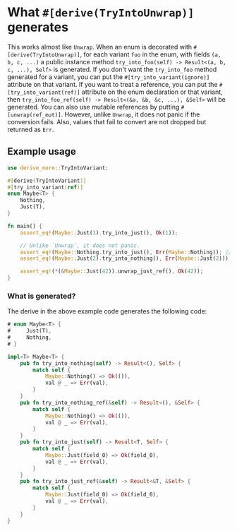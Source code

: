 # What `#[derive(TryIntoUnwrap)]` generates

This works almost like `Unwrap`.
When an enum is decorated with `#[derive(TryIntoUnwrap)]`, for each variant `foo` in the enum, with fields `(a, b, c, ...)` a public instance method `try_into_foo(self) -> Result<(a, b, c, ...), Self>` is generated.
If you don't want the `try_into_foo` method generated for a variant, you can put the `#[try_into_variant(ignore)]` attribute on that variant.
If you want to treat a reference, you can put the `#[try_into_variant(ref)]` attribute on the enum declaration or that variant, then `try_into_foo_ref(self) -> Result<(&a, &b, &c, ...), &Self>` will be generated. You can also use mutable references by putting `#[unwrap(ref_mut)]`.
However, unlike `Unwrap`, it does not panic if the conversion fails. Also, values that fail to convert are not dropped but returned as `Err`.

## Example usage

```rust
use derive_more::TryIntoVariant;

#[derive(TryIntoVariant)]
#[try_into_variant(ref)]
enum Maybe<T> {
    Nothing,
    Just(T),
}

fn main() {
    assert_eq!(Maybe::Just(1).try_into_just(), Ok(1));

    // Unlike `Unwrap`, it does not panic.
    assert_eq!(Maybe::Nothing.try_into_just(), Err(Maybe::Nothing)); // and the value is returned!
    assert_eq!(Maybe::Just(2).try_into_nothing(), Err(Maybe::Just(2)));

    assert_eq!(*(&Maybe::Just(42)).unwrap_just_ref(), Ok(42));
}
```

### What is generated?

The derive in the above example code generates the following code:
```rust
# enum Maybe<T> {
#     Just(T),
#     Nothing,
# }

impl<T> Maybe<T> {
    pub fn try_into_nothing(self) -> Result<(), Self> {
        match self {
            Maybe::Nothing() => Ok(()),
            val @ _ => Err(val),
        }
    }
    pub fn try_into_nothing_ref(&self) -> Result<(), &Self> {
        match self {
            Maybe::Nothing() => Ok(()),
            val @ _ => Err(val),
        }
    }
    pub fn try_into_just(self) -> Result<T, Self> {
        match self {
            Maybe::Just(field_0) => Ok(field_0),
            val @ _ => Err(val),
        }
    }
    pub fn try_into_just_ref(&self) -> Result<&T, &Self> {
        match self {
            Maybe::Just(field_0) => Ok(field_0),
            val @ _ => Err(val),
        }
    }
}
```
